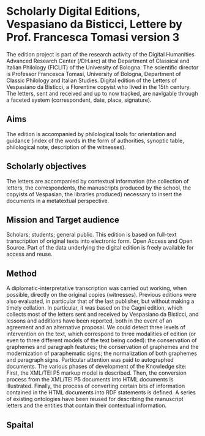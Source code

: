 # Scholarly Digital Editions, Vespasiano da Bisticci, Lettere by Prof. Francesca Tomasi version 3
The edition project is part of the research activity of the Digital Humanities Advanced Research Center (/DH.arc) at the Department of Classical and Italian Philology (FICLIT) of the University of Bologna. The scientific director is Professor Francesca Tomasi, University of Bologna, Department of Classic Philology and Italian Studies.
Digital edition of the Letters of Vespasiano da Bisticci, a Florentine copyist who lived in the 15th century. The letters, sent and received and up to now tracked, are navigable through a faceted system (correspondent, date, place, signature).
## Aims
The edition is accompanied by philological tools for orientation and guidance (index of the words in the form of authorities, synoptic table, philological note, description of the witnesses). 
## Scholarly objectives 
The letters are accompanied by contextual information (the collection of letters, the correspondents, the manuscripts produced by the school, the copyists of Vespasian, the libraries produced) necessary to insert the documents in a metatextual perspective.
## Mission and Target audience 
Scholars; students; general public. This edition is based on full-text transcription of original texts into electronic form. Open Access and Open Source. Part of the data underlying the digital edition is freely available for access and reuse.
## Method  
A diplomatic-interpretative transcription was carried out working, when possible, directly on the original copies (witnesses). Previous editions were also evaluated, in particular that of the last publisher, but without making a timely collation. In particular, it was based on the Cagni edition, which collects most of the letters sent and received by Vespasiano da Bisticci, and lessons and additions have been reported, both in the event of an agreement and an alternative proposal. We could detect three levels of intervention on the text, which correspond to three modalities of edition (or even to three different models of the text being coded): the conservation of graphemes and paragraph features; the conservation of graphemes and the modernization of paraphematic signs; the normalization of both graphemes and paragraph signs. Particular attention was paid to autographed documents.  The various phases of development of the Knowledge site: First, the XML/TEI P5 markup model is described. Then, the conversion process from the XML/TEI P5 documents into HTML documents is illustrated. Finally, the process of converting certain bits of information contained in the HTML documents into RDF statements is defined. A series of existing ontologies have been reused for describing the manuscript letters and the entities that contain their contextual information. 



## Spaital
